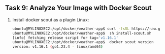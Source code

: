 ## Task 9: Analyze Your Image with Docker Scout


1) Install docker scout as a plugin Linux:
    ```bash
    ubuntu@MYLINUXEC2:/opt/docker/weather-app$ curl -fsSL https://raw.githubusercontent.com/docker/scout-cli/main/install.sh -o install-scout.sh
    ubuntu@MYLINUXEC2:/opt/docker/weather-app$  sh install-scout.sh
    [info] fetching release script for tag='v1.16.1'
    ubuntu@MYLINUXEC2:/opt/docker/weather-app$  docker scout version
    version: v1.16.1 (go1.23.4 - linux/amd64)
    ```

